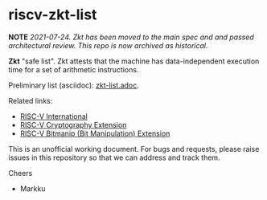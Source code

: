 # riscv-zkt-list

**NOTE** *2021-07-24. Zkt has been moved to the main spec and and passed architectural review. This repo is now archived as historical.*

**Zkt** "safe list". Zkt attests that the machine has data-independent execution time for a set of arithmetic instructions.

Preliminary list (asciidoc): [zkt-list.adoc](zkt-list.adoc).

Related links:

- [RISC-V International](https://riscv.org/)
- [RISC-V Cryptography Extension](https://github.com/riscv/riscv-crypto)
- [RISC-V Bitmanip (Bit Manipulation) Extension](https://github.com/riscv/riscv-bitmanip/) 

This is an unofficial working document. For bugs and requests, please raise issues in
this repository so that we can address and track them.

Cheers
* Markku
